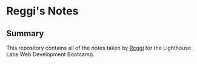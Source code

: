 # Reggi's Notes

## Summary

This repository contains all of the notes taken by [Reggi](https://github.com/ahhreggi) for the Lighthouse Labs Web Development Bootcamp.